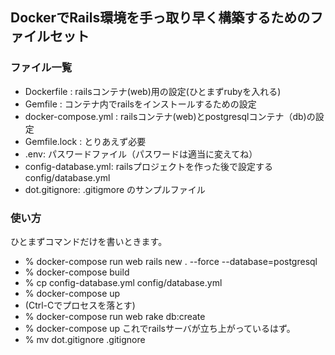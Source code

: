 ## DockerでRails環境を手っ取り早く構築するためのファイルセット

### ファイル一覧
* Dockerfile : railsコンテナ(web)用の設定(ひとまずrubyを入れる)
* Gemfile : コンテナ内でrailsをインストールするための設定
* docker-compose.yml : railsコンテナ(web)とpostgresqlコンテナ（db)の設定
* Gemfile.lock : とりあえず必要
* .env: パスワードファイル（パスワードは適当に変えてね）
* config-database.yml: railsプロジェクトを作った後で設定するconfig/database.yml
* dot.gitignore: .gitigmore のサンプルファイル

### 使い方
ひとまずコマンドだけを書いときます。
* % docker-compose run web rails new . --force --database=postgresql
* % docker-compose build
* % cp config-database.yml config/database.yml
* % docker-compose up
* (Ctrl-Cでプロセスを落とす)
* % docker-compose run web rake db:create
* % docker-compose up
これでrailsサーバが立ち上がっているはず。
* % mv dot.gitignore .gitignore 

